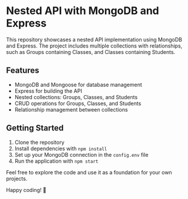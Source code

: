 # Nested API with MongoDB and Express

This repository showcases a nested API implementation using MongoDB and Express. The project includes multiple collections with relationships, such as Groups containing Classes, and Classes containing Students.

## Features

- MongoDB and Mongoose for database management
- Express for building the API
- Nested collections: Groups, Classes, and Students
- CRUD operations for Groups, Classes, and Students
- Relationship management between collections

## Getting Started

1. Clone the repository
2. Install dependencies with `npm install`
3. Set up your MongoDB connection in the `config.env` file
4. Run the application with `npm start`

Feel free to explore the code and use it as a foundation for your own projects.

Happy coding! 🚀
